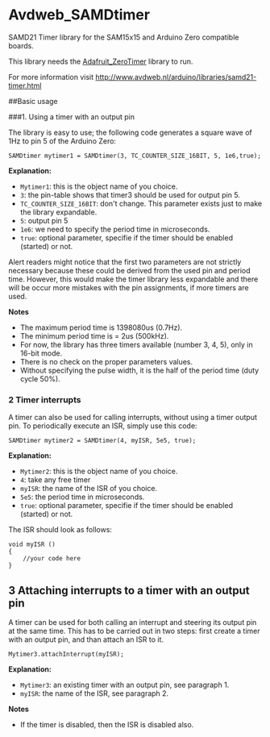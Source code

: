 # Avdweb_SAMDtimer

SAMD21 Timer library for the SAM15x15 and Arduino Zero compatible boards.

This library needs the [Adafruit_ZeroTimer](https://github.com/adafruit/Adafruit_ZeroTimer/) library to run.

For more information visit http://www.avdweb.nl/arduino/libraries/samd21-timer.html

##Basic usage

###1. Using a timer with an output pin

The library is easy to use; the following code generates a square wave of 1Hz to pin 5 of the Arduino Zero:

    SAMDtimer mytimer1 = SAMDtimer(3, TC_COUNTER_SIZE_16BIT, 5, 1e6,true);

**Explanation:**

- `Mytimer1`: this is the object name of you choice.
- `3`: the pin-table shows that timer3 should be used for output pin 5.
- `TC_COUNTER_SIZE_16BIT`: don't change. This parameter exists just to make the library expandable.
- `5`: output pin 5
- `1e6`: we need to specify the period time in microseconds.
- `true`: optional parameter, specifie if the timer should be enabled (started) or not.

Alert readers might notice that the first two parameters are not strictly necessary because these could be derived from the used pin and period time. However, this would make the timer library less expandable and there will be occur more mistakes with the pin assignments, if more timers are used.

**Notes**

- The maximum period time is 1398080us (0.7Hz).
- The minimum period time is = 2us (500kHz).
- For now, the library has three timers available (number 3, 4, 5), only in 16-bit mode.
- There is no check on the proper parameters values.
- Without specifying the pulse width, it is the half of the period time (duty cycle 50%).

### 2 Timer interrupts

A timer can also be used for calling interrupts, without using a timer output pin. To periodically execute an ISR, simply use this code:

    SAMDtimer mytimer2 = SAMDtimer(4, myISR, 5e5, true);

**Explanation:**

- `Mytimer2`: this is the object name of you choice.
- `4`: take any free timer
- `myISR`: the name of the ISR of you choice.
- `5e5`: the period time in microseconds.
- `true`: optional parameter, specifie if the timer should be enabled (started) or not.

The ISR should look as follows:

    void myISR ()
    {
        //your code here
    }

## 3 Attaching interrupts to a timer with an output pin

A timer can be used for both calling an interrupt and steering its output pin at the same time. This has to be carried out in two steps: first create a timer with an output pin, and than attach an ISR to it.

    Mytimer3.attachInterrupt(myISR);

**Explanation:**

- `Mytimer3`: an existing timer with an output pin, see paragraph 1.
- `myISR`: the name of the ISR, see paragraph 2.

**Notes**

- If the timer is disabled, then the ISR is disabled also.